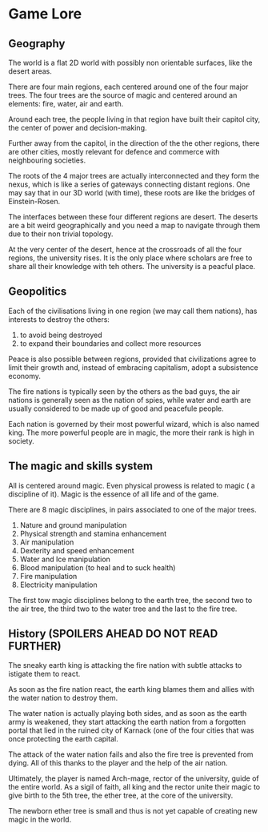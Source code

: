 # Game Lore

## Geography

The world is a flat 2D world with possibly non orientable surfaces, like the desert areas.

There are four main regions, each centered around one of the four major trees. The four trees are the source of magic and centered around an elements: fire, water, air and earth.

Around each tree, the people living in that region have built their capitol city, the center of power and decision-making.

Further away from the capitol, in the direction of the the other regions, there are other cities, mostly relevant for defence and commerce with neighbouring societies.

The roots of the 4 major trees are actually interconnected and they form the nexus, which is like a series of gateways connecting distant regions. One may say that in our 3D world (with time), these roots are like the bridges of Einstein-Rosen.

The interfaces between these four different regions are desert. The deserts are a bit weird geographically and you need a map to navigate through them due to their non trivial topology.

At the very center of the desert, hence at the crossroads of all the four regions, the university rises. It is the only place where scholars are free to share all their knowledge with teh others. The university is a peacful place.

## Geopolitics

Each of the civilisations living in one region (we may call them nations), has interests to destroy the others:
 1. to avoid being destroyed
 2. to expand their boundaries and collect more resources

Peace is also possible between regions, provided that civilizations agree to limit their growth and, instead of embracing capitalism, adopt a subsistence economy.

The fire nations is typically seen by the others as the bad guys, the air nations is generally seen as the nation of spies, while water and earth are usually considered to be made up of good and peacefule people.

Each nation is governed by their most powerful wizard, which is also named king. The more powerful people are in magic, the more their rank is high in society.

## The magic and skills system

All is centered around magic. Even physical prowess is related to magic ( a discipline of it). Magic is the essence of all life and of the game.

There are 8 magic disciplines, in pairs associated to one of the major trees.

1. Nature and ground manipulation
2. Physical strength and stamina enhancement
3. Air manipulation
4. Dexterity and speed enhancement
5. Water and Ice manipulation
6. Blood manipulation (to heal and to suck health)
7. Fire manipulation
8. Electricity manipulation

The first tow magic disciplines belong to the earth tree, the second two to the air tree, the third two to the water tree and the last to the fire tree.

## History (SPOILERS AHEAD DO NOT READ FURTHER)

The sneaky earth king is attacking the fire nation with subtle attacks to istigate them to react.

As soon as the fire nation react, the earth king blames them and allies with the water nation to destroy them.

The water nation is actually playing both sides, and as soon as the earth army is weakened, they start attacking the earth nation from a forgotten portal that lied in the ruined city of Karnack (one of the four cities that was once protecting the earth capital.

The attack of the water nation fails and also the fire tree is prevented from dying. All of this thanks to the player and the help of the air nation.

Ultimately, the player is named Arch-mage, rector of the university, guide of the entire world. As a sigil of faith, all king and the rector unite their magic to give birth to the 5th tree, the ether tree, at the core of the university.

The newborn ether tree is small and thus is not yet capable of creating new magic in the world.
